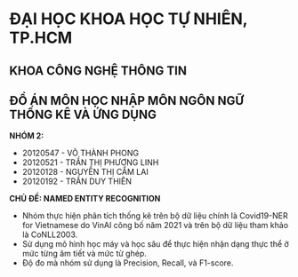 # ĐẠI HỌC KHOA HỌC TỰ NHIÊN, TP.HCM
## KHOA CÔNG NGHỆ THÔNG TIN
## ĐỒ ÁN MÔN HỌC NHẬP MÔN NGÔN NGỮ THỐNG KÊ VÀ ỨNG DỤNG
**NHÓM  2:**
- 20120547 - VÕ THÀNH PHONG
- 20120521 - TRẦN THỊ PHƯƠNG LINH
- 20120128 - NGUYỄN THỊ CẨM LAI
- 20120192 - TRẦN DUY THIÊN

**CHỦ ĐỀ: NAMED ENTITY RECOGNITION**
- Nhóm thực hiện phân tích thống kê trên bộ dữ liệu chính là Covid19-NER for Vietnamese do VinAI công bố năm 2021 và trên bộ dữ liệu tham khảo là CoNLL2003.
- Sử dụng mô hình học máy và học sâu để thực hiện nhận dạng thực thể ở mức từng âm tiết và mức từ ghép.
- Độ đo mà nhóm sử dụng là Precision, Recall, và F1-score.

